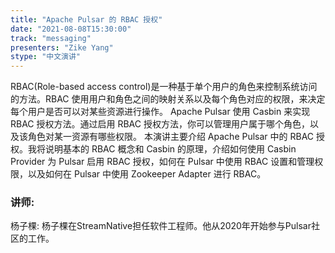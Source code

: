 ```yaml
---
title: "Apache Pulsar 的 RBAC 授权"
date: "2021-08-08T15:30:00" 
track: "messaging"
presenters: "Zike Yang"
stype: "中文演讲"
---
```

RBAC(Role-based access control)是一种基于单个用户的角色来控制系统访问的方法。RBAC 使用用户和角色之间的映射关系以及每个角色对应的权限，来决定每个用户是否可以对某些资源进行操作。
Apache Pulsar 使用 Casbin 来实现 RBAC 授权方法。通过启用 RBAC 授权方法，你可以管理用户属于哪个角色，以及该角色对某一资源有哪些权限。
本演讲主要介绍 Apache Pulsar 中的 RBAC 授权。我将说明基本的 RBAC 概念和 Casbin 的原理，介绍如何使用 Casbin Provider 为 Pulsar 启用 RBAC 授权，如何在 Pulsar 中使用 RBAC 设置和管理权限，以及如何在 Pulsar 中使用 Zookeeper Adapter 进行 RBAC。
 ### 讲师: 
 杨子棵: 杨子棵在StreamNative担任软件工程师。他从2020年开始参与Pulsar社区的工作。